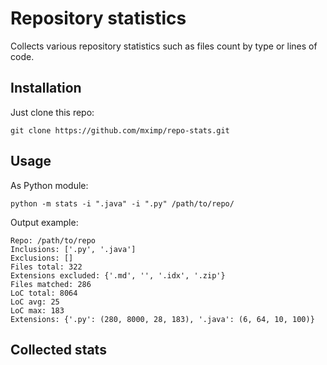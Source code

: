 # Repository statistics

Collects various repository statistics such as files count by type or lines of code.

## Installation

Just clone this repo:
```shell
git clone https://github.com/mximp/repo-stats.git
```

## Usage

As Python module:
```shell
python -m stats -i ".java" -i ".py" /path/to/repo/  
```

Output example:
```shell
Repo: /path/to/repo
Inclusions: ['.py', '.java']
Exclusions: []
Files total: 322
Extensions excluded: {'.md', '', '.idx', '.zip'}
Files matched: 286
LoC total: 8064
LoC avg: 25
LoC max: 183
Extensions: {'.py': (280, 8000, 28, 183), '.java': (6, 64, 10, 100)}
```

## Collected stats

